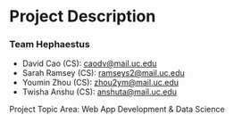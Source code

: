 # Project Description

### Team Hephaestus
- David Cao (CS): caodv@mail.uc.edu
- Sarah Ramsey (CS): ramseys2@mail.uc.edu
- Youmin Zhou (CS): zhou2ym@mail.uc.edu
- Twisha Anshu (CS): anshuta@mail.uc.edu

Project Topic Area: Web App Development & Data Science
